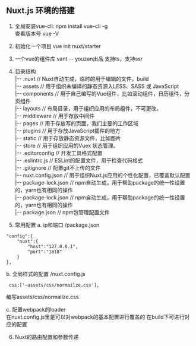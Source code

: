 ## Nuxt.js 环境的搭建 
1. 全局安装vue-cli: npm install vue-cli -g   
    查看版本号  vue -V

2. 初始化一个项目  vue init nuxt/starter   

3. 一个vue的组件库  vant -- youzan出品  支持ts，支持ssr 

4. 目录结构   
    |-- .nuxt                            // Nuxt自动生成，临时的用于编辑的文件，build   
    |-- assets                           // 用于组织未编译的静态资源入LESS、SASS 或 JavaScript   
    |-- components                       // 用于自己编写的Vue组件，比如滚动组件，日历组件，分页组件  
    |-- layouts                          // 布局目录，用于组织应用的布局组件，不可更改。  
    |-- middleware                       // 用于存放中间件   
    |-- pages                            // 用于存放写的页面，我们主要的工作区域   
    |-- plugins                          // 用于存放JavaScript插件的地方   
    |-- static                           // 用于存放静态资源文件，比如图片   
    |-- store                            // 用于组织应用的Vuex 状态管理。   
    |-- .editorconfig                    // 开发工具格式配置   
    |-- .eslintrc.js                     // ESLint的配置文件，用于检查代码格式  
    |-- .gitignore                       // 配置git不上传的文件   
    |-- nuxt.config.json                 // 用于组织Nuxt.js应用的个性化配置，已覆盖默认配置   
    |-- package-lock.json                // npm自动生成，用于帮助package的统一性设置的，yarn也有相同的操作  
    |-- package-lock.json                // npm自动生成，用于帮助package的统一性设置的，yarn也有相同的操作  
    |-- package.json                     // npm包管理配置文件  

5. 常用配置
a. ip和端口  /package.json   
```
"config":{
    "nuxt":{
        "host":"127.0.0.1",
        "port":"1818"
    }
},
```

b. 全局样式的配置  /nuxt.config.js   
```
 css:['~assets/css/normailze.css'],    
```
编写assets/css/normailze.css   

c. 配置webpack的loader     
在nuxt.config.js里是可以对webpack的基本配置进行覆盖的  在build下可进行对应的配置     

6. Nuxt的路由配置和参数传递  

